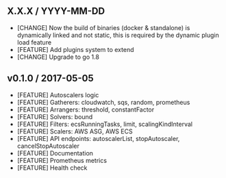 ## X.X.X / YYYY-MM-DD

* [CHANGE] Now the build of binaries (docker & standalone) is dynamically linked and not
    static, this is required by the dynamic plugin load feature
* [FEATURE] Add plugins system to extend
* [CHANGE]  Upgrade to go 1.8

## v0.1.0 / 2017-05-05

* [FEATURE] Autoscalers logic
* [FEATURE] Gatherers: cloudwatch, sqs, random, prometheus
* [FEATURE] Arrangers: threshold, constantFactor
* [FEATURE] Solvers: bound
* [FEATURE] Filters: ecsRunningTasks, limit, scalingKindInterval
* [FEATURE] Scalers: AWS ASG, AWS ECS
* [FEATURE] API endpoints: autoscalerList, stopAutoscaler, cancelStopAutoscaler
* [FEATURE] Documentation
* [FEATURE] Prometheus metrics
* [FEATURE] Health check

